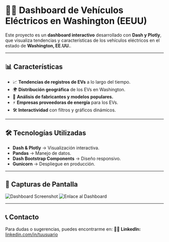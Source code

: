 # 🚗🔋 Dashboard de Vehículos Eléctricos en Washington (EEUU)

Este proyecto es un **dashboard interactivo** desarrollado con **Dash y Plotly**, que visualiza tendencias y características de los vehículos eléctricos en el estado de **Washington, EE.UU.**.

---

## 📊 Características
- 📈 **Tendencias de registros de EVs** a lo largo del tiempo.
- 🌍 **Distribución geográfica** de los EVs en Washington.
- 🔎 **Análisis de fabricantes y modelos populares.**
- ⚡ **Empresas proveedoras de energía** para los EVs.
- 🛠 **Interactividad** con filtros y gráficos dinámicos.

---

## 🛠 Tecnologías Utilizadas
- **Dash & Plotly** → Visualización interactiva.
- **Pandas** → Manejo de datos.
- **Dash Bootstrap Components** → Diseño responsivo.
- **Gunicorn** → Despliegue en producción.

---

## 📸 Capturas de Pantalla

![Dashboard Screenshot]([https://i.postimg.cc/90SXfSY2/evs-cars.png](https://i.postimg.cc/QxnVFmr4/dashboard-imag.png))
![Enlace al Dashboard](https://wa-evs-dashboard.onrender.com/)

---

## 📞 Contacto
Para dudas o sugerencias, puedes encontrarme en:
👨‍💻 **LinkedIn:** [linkedin.com/in/tuusuario](https://www.linkedin.com/in/alejandromaldonadod4t4/)
